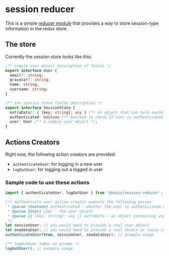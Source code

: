 # session reducer

This is a simple [reducer module](https://github.com/erikras/ducks-modular-redux) that provides a way to store session-type information in the redux store.

## The store

Currently the session store looks like this:

```ts
/** simple user object description of fields */
export interface User {
  email?: string;
  gravatar?: string;
  name: string;
  username: string;
}

/** the session store fields description */
export interface SessionState {
  extraData?: { [key: string]: any } /** an object that can hold anything, which is optional */;
  authenticated: boolean /** boolean to check if user is authenticated */;
  user: User /** a simple user object */;
}
```

## Actions Creators

Right now, the following action creators are provided:

- `authenticateUser`: for logging in a new user
- `logOutUser`: for logging out a logged in user

### Sample code to use these actions

```ts
import { authenticateUser, logOutUser } from '@onaio/session-reducer';

/** authenticate user action creator expects the following params
 * @param {boolean} authenticated - whether the user is authenticated or not
 * @param {User} user - the user object
 * @param {{ [key: string]: any }} extraData - an object containing any extra information
 */
let sessionUser; // you would need to provide a real user object
let onadataUser; // you would need to provide a real object or leave it out
authenticateUser(true, sessionUser, onadataUser); // example usage

/** logOutUser takes no params */
logOutUser(); // example usage
```
